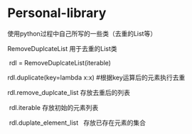 # Personal-library
使用python过程中自己所写的一些类（去重的List等）

RemoveDuplcateList 用于去重的List类

  rdl = RemoveDuplcateList(iterable)
  
  rdl.duplicate(key=lambda x:x)  #根据key运算后的元素执行去重
  
  rdl.remove_duplcate_list        存放去重后的列表
  
  rdl.iterable                    存放初始的元素列表
  
  rdl.duplate_element_list        存放已存在元素的集合
